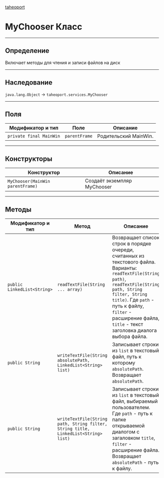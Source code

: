 
[taheoport](https://github.com/AndrewNizovkin/Taheoport/blob/main/README.md)

# MyChooser Класс

---

## Определение

Включает методы для чтения и записи файлов на диск

---

## Наследование

`java.lang.Object` -> `taheoport.services.MyChooser`

---

## Поля

Модификатор и тип | Поле | Описание
--- | ---|---
`private final MainWin` | `parentFrame` | Родительский MainWin.

---

## Конструкторы

Конструктор | Описание
--- | ---
`MyChooser(MainWin parentFrame)`| Создаёт экземпляр MyChooser

---

## Методы

Модификатор и тип | Метод | Описание
--- | --- | ---
`public LinkedList<String>` | `readTextFile(String ... array)` | Возвращает список строк в порядке очереди, считанных из текстового файла. Варианты: `readTextFile(String path)`, `readTextFile(String path, String filter, String title)`. Где `path` - путь к файлу, `filter` - расширение файла, `title` - текст заголовка диалога выбора файла.
`public String` | `writeTextFile(String absolutePath, LinkedList<String> list)` | Записывает строки из `list` в текстовый файл, путь к которому `absolutePath`. Возвращает `absolutePath`.
`public String` | `writeTextFile(String path, String filter, String title, LinkedList<String> list)` | Записывает строки из `list` в текстовый файл, выбираемый пользователем. Где `path` - путь к папке открываемой диалогом с загаловком `title`, `filter` - расширение файла. Возвращает `absolutePath` - путь к файлу.
